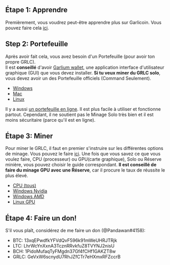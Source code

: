 ## Étape 1: Apprendre
Premièrement, vous voudrez peut-être apprendre plus sur Garlicoin. Vous pouvez faire cela [ici](./what-is-garlicoin.html).  

## Step 2: Portefeuille
Après avoir fait cela, vous avez besoin d'un Portefeuille (pour avoir ton propre GRLC).  
Il est **conseillé** d'avoir [Garlium wallet](./wallet-garlium.html), une application interface d'utilisateur graphique (GUI) que vous devez installer.
**Si tu veux miner du GRLC solo**, vous devez avoir un des Portefeuille officiels (Command Seulement).
- [Windows](./wallet-win.html)
- [Mac](./wallet-mac.html)
- [Linux](./wallet-nix.html)

Il y a aussi [un portefeuille en ligne](https://breadbox.xyz). Il est plus facile à utiliser et fonctionne partout. Cependant, il ne soutient pas le Minage Solo très bien et il est moins sécuritaire (parce qu'il est en ligne).

## Étape 3: Miner
Pour miner le GRLC, il faut en premier s'instruire sur les différentes options de minage. Vous pouvez le faire [ici](./how-to-mine.html).
Une fois que vous savez ce que vous voulez faire, CPU (processeur) ou GPU(carte graphique), Solo ou Réserve minière, vous pouvez choisir le guide correspondant.
**Il est conseillé de faire du minage GPU avec une Réserve**, car il procure le taux de réussite le plus élevé.
- [CPU (tous)](./mining-cpu.html)
- [Windows Nvidia](./mining-win-nvidia.html)
- [Windows AMD](./mining-win-amd.html)
- [Linux GPU](./mining-nix-gpu.html)

## Étape 4: Faire un don!
S'il vous plaît, considérez de me faire un don (@Pandawan#4158):

- BTC: 13xqEPwdfkYFVdQvF596k91mWeUHRJTRjk
- LTC: LhrWcYnXxnA3TcznRRvkfuZ8TVYNJ2nisU
- BCH: 1PidoMufaqTyFMgdn37Gf4fCHf1GAKZT8w
- GRLC: GeVxW6scnydU7RhJZfCTr7eHXmxRFZccrB
